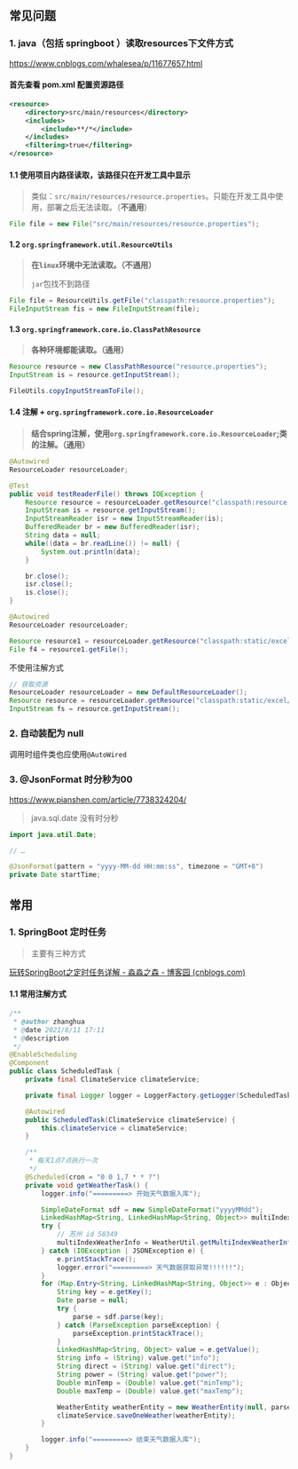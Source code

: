 ## 常见问题



### 1. java（包括 springboot ）读取resources下文件方式

https://www.cnblogs.com/whalesea/p/11677657.html

#### 首先查看 pom.xml 配置资源路径

```xml
<resource>
    <directory>src/main/resources</directory>
    <includes>
        <include>**/*</include>
    </includes>
    <filtering>true</filtering>
</resource>
```

#### 1.1 使用项目内路径读取，该路径只在开发工具中显示

> 类似：`src/main/resources/resource.properties`。只能在开发工具中使用，部署之后无法读取。（**不通用**）

```java
File file = new File("src/main/resources/resource.properties");
```

#### 1.2 `org.springframework.util.ResourceUtils`

> **在`linux`环境中无法读取。（不通用）**
>
> `jar`包找不到路径

```java
File file = ResourceUtils.getFile("classpath:resource.properties");
FileInputStream fis = new FileInputStream(file);
```

#### 1.3 `org.springframework.core.io.ClassPathResource`

> **各种环境都能读取。（通用）**

```java
Resource resource = new ClassPathResource("resource.properties");
InputStream is = resource.getInputStream();

FileUtils.copyInputStreamToFile();
```

#### 1.4 注解 + `org.springframework.core.io.ResourceLoader`

> **结合spring注解，使用`org.springframework.core.io.ResourceLoader`;类的注解。（通用）**

```java
@Autowired
ResourceLoader resourceLoader;

@Test
public void testReaderFile() throws IOException {
    Resource resource = resourceLoader.getResource("classpath:resource.properties");
    InputStream is = resource.getInputStream();
    InputStreamReader isr = new InputStreamReader(is);
    BufferedReader br = new BufferedReader(isr);
    String data = null;
    while((data = br.readLine()) != null) {
        System.out.println(data);
    }

    br.close();
    isr.close();
    is.close();
}
```

```java
@Autowired
ResourceLoader resourceLoader;

Resource resource1 = resourceLoader.getResource("classpath:static/excel/1.xlsx");
File f4 = resource1.getFile();
```

不使用注解方式

```java
// 获取资源
ResourceLoader resourceLoader = new DefaultResourceLoader();
Resource resource = resourceLoader.getResource("classpath:static/excel/1.xlsx");
InputStream fs = resource.getInputStream();
```

### 2. 自动装配为 null

调用时组件类也应使用`@AutoWired`

### 3. @JsonFormat 时分秒为00

https://www.pianshen.com/article/7738324204/

> java.sql.date 没有时分秒

```java
import java.util.Date;

// …

@JsonFormat(pattern = "yyyy-MM-dd HH:mm:ss", timezone = "GMT+8")
private Date startTime;
```

## 常用

### 1. SpringBoot 定时任务

> 主要有三种方式

[玩转SpringBoot之定时任务详解 - 淼淼之森 - 博客园 (cnblogs.com)](https://www.cnblogs.com/mmzs/p/10161936.html)

#### 1.1 常用注解方式

```java
/**
 * @author zhanghua
 * @date 2021/8/11 17:11
 * @description
 */
@EnableScheduling
@Component
public class ScheduledTask {
    private final ClimateService climateService;

    private final Logger logger = LoggerFactory.getLogger(ScheduledTask.class);

    @Autowired
    public ScheduledTask(ClimateService climateService) {
        this.climateService = climateService;
    }

    /**
     * 每天1点7点执行一次
     */
    @Scheduled(cron = "0 0 1,7 * * ?")
    private void getWeatherTask() {
        logger.info("=========> 开始天气数据入库");

        SimpleDateFormat sdf = new SimpleDateFormat("yyyyMMdd");
        LinkedHashMap<String, LinkedHashMap<String, Object>> multiIndexWeatherInfo = null;
        try {
            // 苏州 id 58349
            multiIndexWeatherInfo = WeatherUtil.getMultiIndexWeatherInfo("58349");
        } catch (IOException | JSONException e) {
            e.printStackTrace();
            logger.error("=========> 天气数据获取异常!!!!!!");
        }
        for (Map.Entry<String, LinkedHashMap<String, Object>> e : Objects.requireNonNull(multiIndexWeatherInfo).entrySet()) {
            String key = e.getKey();
            Date parse = null;
            try {
                parse = sdf.parse(key);
            } catch (ParseException parseException) {
                parseException.printStackTrace();
            }
            LinkedHashMap<String, Object> value = e.getValue();
            String info = (String) value.get("info");
            String direct = (String) value.get("direct");
            String power = (String) value.get("power");
            Double minTemp = (Double) value.get("minTemp");
            Double maxTemp = (Double) value.get("maxTemp");

            WeatherEntity weatherEntity = new WeatherEntity(null, parse, info, direct, power, minTemp, maxTemp);
            climateService.saveOneWeather(weatherEntity);
        }

        logger.info("=========> 结束天气数据入库");
    }
}
```

